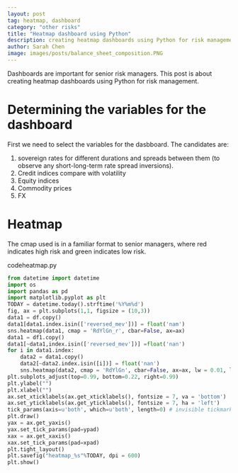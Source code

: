 ```yaml
---
layout: post
tag: heatmap, dashboard
category: "other risks"
title: "Heatmap dashboard using Python"
description: creating heatmap dashboards using Python for risk management
author: Sarah Chen
image: images/posts/balance_sheet_composition.PNG
---
```


Dashboards are important for senior risk managers.  This post is about creating heatmap dashboards using Python for risk management. 

# Determining the variables for the dashboard
First we need to select the variables for the dasbboard.  The candidates are:
1. sovereign rates for different durations and spreads between them (to observe any short-long-term rate spread inversions). 
2. Credit indices compare with volatility
3. Equity indices
4. Commodity prices
5. FX

# Heatmap

The cmap used is in a familiar format to senior managers, where red indicates high risk and green indicates low risk. 
<div class="code-head"><span>code</span>heatmap.py</div>

```py
from datetime import datetime
import os
import pandas as pd
import matplotlib.pyplot as plt
TODAY = datetime.today().strftime('%Y%m%d')
fig, ax = plt.subplots(1,1, figsize = (10,3))
data1 = df.copy()
data1[data1.index.isin(['reversed_mev'])] = float('nam')
sns.heatmap(data1, cmap = 'RdYlGn_r', cbar=False, ax=ax)
data1 = df1.copy()
data1[~data1,index.isin(['reversed_mev'])] =float('nan')
for i in data1.index:
    data2 = data1.copy()
    data2[~data2.index.isin([i])] = float('nan')
    sns.heatmap(data2, cmap = 'RdYlGn', cbar=False, ax=ax, lw = 0.01, linecolor='gray')
plt.subplots_adjust(top=0.99, bottom=0.22, right=0.99)
plt.ylabel("")
plt.xlabel("")
ax.set_xticklabels(ax.get_xticklabels(), fontsize = 7, va = 'bottom')
ax.set_yticklabels(ax.get_yticklabels(), fontsize = 7, ha = 'left')
tick_params(axis=u'both', which=u'both', length=0) # invisible tickmark
plt.draw()
yax = ax.get_yaxis()
yax.set_tick_params(pad=ypad)
xax = ax.get_xaxis()
xax.set_tick_params(pad=xpad)
plt.tight_layout()
plt.savefig("heatmap_%s"%TODAY, dpi = 600)
plt.show()

```


